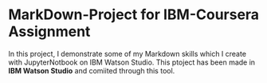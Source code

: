 # MarkDown-Project for IBM-Coursera Assignment
In this project, I demonstrate some of my Markdown skills which I create with JupyterNotbook on IBM Watson Studio.
This ptoject has been made in **IBM Watson Studio** and comiited through this tool.
